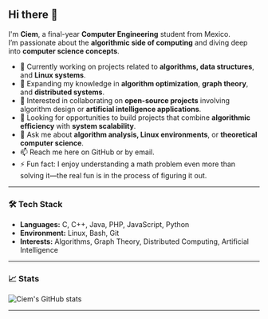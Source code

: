 ## Hi there 👋

I'm **Ciem**, a final-year **Computer Engineering** student from Mexico.  
I’m passionate about the **algorithmic side of computing** and diving deep into **computer science concepts**.  

- 🔭 Currently working on projects related to **algorithms, data structures**, and **Linux systems**.  
- 🌱 Expanding my knowledge in **algorithm optimization**, **graph theory**, and **distributed systems**.  
- 👯 Interested in collaborating on **open-source projects** involving algorithm design or **artificial intelligence applications**.  
- 🤔 Looking for opportunities to build projects that combine **algorithmic efficiency** with **system scalability**.  
- 💬 Ask me about **algorithm analysis, Linux environments**, or **theoretical computer science**.  
- 📫 Reach me here on GitHub or by email.  
- ⚡ Fun fact: I enjoy understanding a math problem even more than solving it—the real fun is in the process of figuring it out.  

---

### 🛠️ Tech Stack
- **Languages:** C, C++, Java, PHP, JavaScript, Python  
- **Environment:** Linux, Bash, Git  
- **Interests:** Algorithms, Graph Theory, Distributed Computing, Artificial Intelligence  

---

### 📈 Stats
![Ciem's GitHub stats](https://github-readme-stats.vercel.app/api?username=christianpm-gh&show_icons=true&theme=tokyonight)

---

